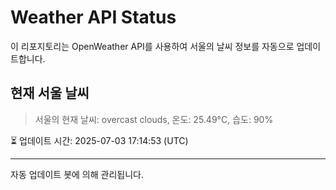 
# Weather API Status

이 리포지토리는 OpenWeather API를 사용하여 서울의 날씨 정보를 자동으로 업데이트합니다.

## 현재 서울 날씨
> 서울의 현재 날씨: overcast clouds, 온도: 25.49°C, 습도: 90%

⏳ 업데이트 시간: 2025-07-03 17:14:53 (UTC)

---
자동 업데이트 봇에 의해 관리됩니다.
